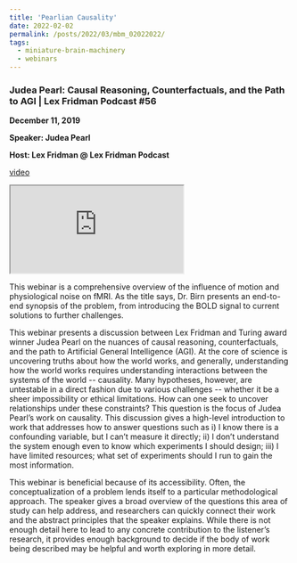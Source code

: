 ```yaml
---
title: 'Pearlian Causality'
date: 2022-02-02
permalink: /posts/2022/03/mbm_02022022/
tags:
  - miniature-brain-machinery
  - webinars
---
```


### Judea Pearl: Causal Reasoning, Counterfactuals, and the Path to AGI | Lex Fridman Podcast #56

**December 11, 2019**

**Speaker: Judea Pearl**

**Host: Lex Fridman @ Lex Fridman Podcast**

[video](https://www.youtube.com/watch?v=pEBI0vF45ic)

<iframe width="310" height="157"
src="https://www.youtube.com/watch?v=pEBI0vF45ic">
</iframe>


This webinar is a comprehensive overview of the influence of motion and physiological noise on fMRI. As the title says, Dr. Birn presents an end-to-end synopsis of the problem, from introducing the BOLD signal to current solutions to further challenges.

This webinar presents a discussion between Lex Fridman and Turing award winner Judea Pearl on the nuances of causal reasoning, counterfactuals, and the path to Artificial General Intelligence (AGI). At the core of science is uncovering truths about how the world works, and generally, understanding how the world works requires understanding interactions between the systems of the world -- causality. Many hypotheses, however, are untestable in a direct fashion due to various challenges -- whether it be a sheer impossibility or ethical limitations. How can one seek to uncover relationships under these constraints? This question is the focus of Judea Pearl’s work on causality. This discussion gives a high-level introduction to work that addresses how to answer questions such as i) I know there is a confounding variable, but I can’t measure it directly; ii) I don’t understand the system enough even to know which experiments I should design; iii) I have limited resources; what set of experiments should I run to gain the most information.

This webinar is beneficial because of its accessibility. Often, the conceptualization of a problem lends itself to a particular methodological approach. The speaker gives a broad overview of the questions this area of study can help address, and researchers can quickly connect their work and the abstract principles that the speaker explains. While there is not enough detail here to lead to any concrete contribution to the listener’s research, it provides enough background to decide if the body of work being described may be helpful and worth exploring in more detail.